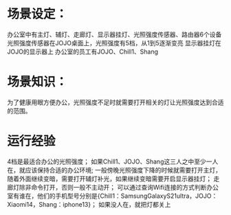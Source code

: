 # 场景设定：
办公室中有主灯、辅灯、走廊灯、显示器挂灯、光照强度传感器、路由器6个设备
光照强度传感器在JOJO桌面上，光照强度有5档，从1到5逐渐变亮
显示器挂灯在JOJO的显示器上
办公室的员工有JOJO、Chill1、Shang

# 场景知识：
为了健康用眼方便办公，光照强度不足时就需要打开相关的灯让光照强度达到合适的范围。


# 运行经验
4档是最适合办公的光照强度；
如果Chill1、JOJO、Shang这三人之中至少一人在，就应该保持合适的办公环境;
一般傍晚光照强度下降的时候就需要打开主灯，随着外面继续变暗，需要打开辅灯补光，如果继续变暗需要开启显示器挂灯；
走廊灯除非命令打开，否则一般不主动开；
可以通过查询Wifi连接的方式判断办公室有谁在，他们的手机型号分别是{Chill1：SamsungGalaxyS21ultra，JOJO：Xiaomi14，Shang：iphone13}；
如果没人在，就把灯都关上